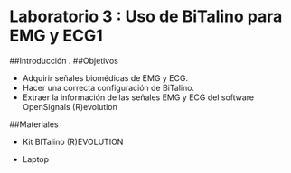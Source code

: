 # Laboratorio 3 : Uso de BiTalino para EMG y ECG1
##Introducción
.
##Objetivos
 - Adquirir señales biomédicas de EMG y ECG.
 - Hacer una correcta configuración de BiTalino.
 - Extraer la información de las señales EMG y ECG del software OpenSignals (R)evolution

##Materiales
  - Kit BITalino (R)EVOLUTION
    
  - Laptop

